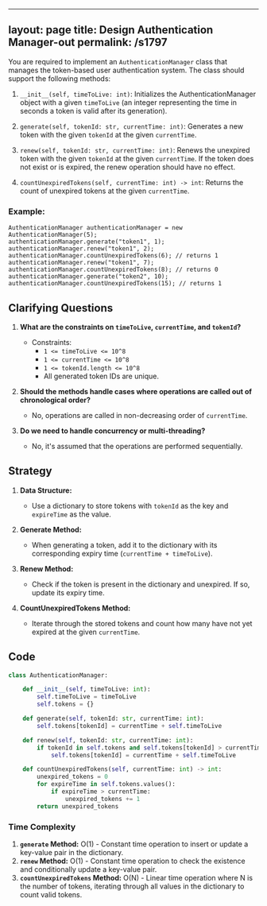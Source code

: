 
---
layout: page
title:  Design Authentication Manager-out
permalink: /s1797
---

You are required to implement an `AuthenticationManager` class that manages the token-based user authentication system. The class should support the following methods:

1. `__init__(self, timeToLive: int)`: Initializes the AuthenticationManager object with a given `timeToLive` (an integer representing the time in seconds a token is valid after its generation).

2. `generate(self, tokenId: str, currentTime: int)`: Generates a new token with the given `tokenId` at the given `currentTime`. 

3. `renew(self, tokenId: str, currentTime: int)`: Renews the unexpired token with the given `tokenId` at the given `currentTime`. If the token does not exist or is expired, the renew operation should have no effect.

4. `countUnexpiredTokens(self, currentTime: int) -> int`: Returns the count of unexpired tokens at the given `currentTime`.

### Example:

```plaintext
AuthenticationManager authenticationManager = new AuthenticationManager(5); 
authenticationManager.generate("token1", 1); 
authenticationManager.renew("token1", 2); 
authenticationManager.countUnexpiredTokens(6); // returns 1
authenticationManager.renew("token1", 7); 
authenticationManager.countUnexpiredTokens(8); // returns 0
authenticationManager.generate("token2", 10); 
authenticationManager.countUnexpiredTokens(15); // returns 1
```

## Clarifying Questions

1. **What are the constraints on `timeToLive`, `currentTime`, and `tokenId`?**
   - Constraints:
     - `1 <= timeToLive <= 10^8`
     - `1 <= currentTime <= 10^8`
     - `1 <= tokenId.length <= 10^8`
     - All generated token IDs are unique.
  
2. **Should the methods handle cases where operations are called out of chronological order?**
   - No, operations are called in non-decreasing order of `currentTime`.

3. **Do we need to handle concurrency or multi-threading?**
   - No, it's assumed that the operations are performed sequentially.

## Strategy

1. **Data Structure:**
   - Use a dictionary to store tokens with `tokenId` as the key and `expireTime` as the value.

2. **Generate Method:**
   - When generating a token, add it to the dictionary with its corresponding expiry time (`currentTime + timeToLive`).
   
3. **Renew Method:**
   - Check if the token is present in the dictionary and unexpired. If so, update its expiry time.

4. **CountUnexpiredTokens Method:**
   - Iterate through the stored tokens and count how many have not yet expired at the given `currentTime`.

## Code

```python
class AuthenticationManager:

    def __init__(self, timeToLive: int):
        self.timeToLive = timeToLive
        self.tokens = {}

    def generate(self, tokenId: str, currentTime: int):
        self.tokens[tokenId] = currentTime + self.timeToLive

    def renew(self, tokenId: str, currentTime: int):
        if tokenId in self.tokens and self.tokens[tokenId] > currentTime:
            self.tokens[tokenId] = currentTime + self.timeToLive

    def countUnexpiredTokens(self, currentTime: int) -> int:
        unexpired_tokens = 0
        for expireTime in self.tokens.values():
            if expireTime > currentTime:
                unexpired_tokens += 1
        return unexpired_tokens
```

### Time Complexity

1. **`generate` Method:** O(1) - Constant time operation to insert or update a key-value pair in the dictionary.
2. **`renew` Method:** O(1) - Constant time operation to check the existence and conditionally update a key-value pair.
3. **`countUnexpiredTokens` Method:** O(N) - Linear time operation where N is the number of tokens, iterating through all values in the dictionary to count valid tokens.
